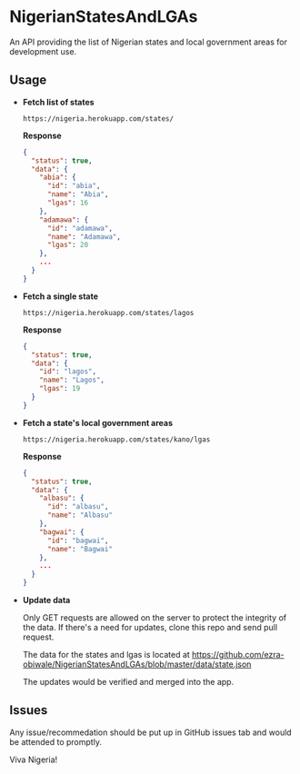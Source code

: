 # NigerianStatesAndLGAs
An API providing the list of Nigerian states and local government areas for development use.

## Usage

- **Fetch list of states**

  ````
  https://nigeria.herokuapp.com/states/
  ````
  **Response**
  ````json
  {
    "status": true,
    "data": {
      "abia": {
        "id": "abia",
        "name": "Abia",
        "lgas": 16
      },
      "adamawa": {
        "id": "adamawa",
        "name": "Adamawa",
        "lgas": 20
      },
      ...
    }
  }
  ````

- **Fetch a single state**

  ````
  https://nigeria.herokuapp.com/states/lagos
  ````
  **Response**
  ````json
  {
    "status": true,
    "data": {
      "id": "lagos",
      "name": "Lagos",
      "lgas": 19
    }
  }
  ````

- **Fetch a state's local government areas**

  ````
  https://nigeria.herokuapp.com/states/kano/lgas
  ````
  **Response**
  ````json
  {
    "status": true,
    "data": {
      "albasu": {
        "id": "albasu",
        "name": "Albasu"
      },
      "bagwai": {
        "id": "bagwai",
        "name": "Bagwai"
      },
      ...
    }
  }
  ````
  
- **Update data**
  
    Only GET requests are allowed on the server to protect the integrity of the data. If there's a need for updates, clone this repo and send pull request.
    
    The data for the states and lgas is located at https://github.com/ezra-obiwale/NigerianStatesAndLGAs/blob/master/data/state.json
    
    The updates would be verified and merged into the app.
    
## Issues
Any issue/recommedation should be put up in GitHub issues tab and would be attended to promptly.

Viva Nigeria!
  
